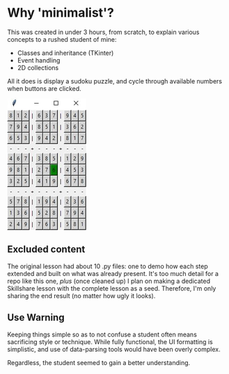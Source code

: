 # Why 'minimalist'?

This was created in under 3 hours, from scratch, to explain various concepts to a rushed student of mine:
 - Classes and inheritance (TKinter)
 - Event handling
 - 2D collections

All it does is display a sudoku puzzle, and cycle through available numbers when buttons are clicked.

![A finished game](result.JPG "Finished Game")

## Excluded content

The original lesson had about 10 .py files: one to demo how each step extended and built on what was already present. It's too much detail for a repo like this one, *plus* (once cleaned up) I plan on making a dedicated Skillshare lesson with the complete lesson as a seed. Therefore, I'm only sharing the end result (no matter how ugly it looks).

## Use Warning

Keeping things simple so as to not confuse a student often means sacrificing style or technique. While fully functional, the UI formatting is simplistic, and use of data-parsing tools would have been overly complex.

Regardless, the student seemed to gain a better understanding.
